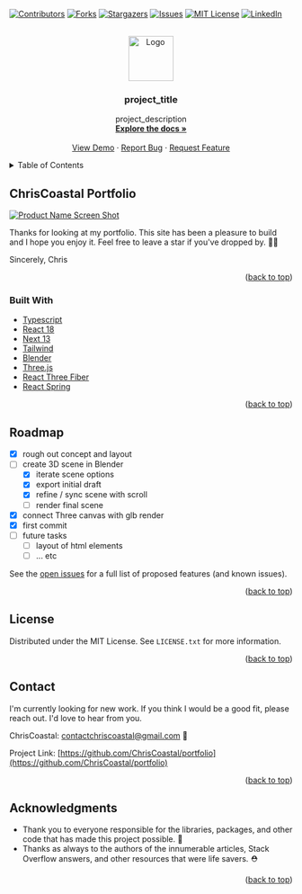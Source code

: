 <div id="top"></div>

[![Contributors][contributors-shield]][contributors-url]
[![Forks][forks-shield]][forks-url]
[![Stargazers][stars-shield]][stars-url]
[![Issues][issues-shield]][issues-url]
[![MIT License][license-shield]][license-url]
[![LinkedIn][linkedin-shield]][linkedin-url]

<!-- PROJECT LOGO -->
<br />
<div align="center">
  <a href="https://github.com/ChrisCoastal/portfolio">
    <img src="images/logo.png" alt="Logo" width="80" height="80">
  </a>

<h3 align="center">project_title</h3>

  <p align="center">
    project_description
    <br />
    <a href="https://github.com/ChrisCoastal/portfolio"><strong>Explore the docs »</strong></a>
    <br />
    <br />
    <a href="https://github.com/ChrisCoastal/portfolio">View Demo</a>
    ·
    <a href="https://github.com/ChrisCoastal/portfolio/issues">Report Bug</a>
    ·
    <a href="https://github.com/ChrisCoastal/portfolio/issues">Request Feature</a>
  </p>
</div>

<!-- TABLE OF CONTENTS -->
<details>
  <summary>Table of Contents</summary>
  <ol>
    <li>
      <a href="#about-the-project">About The Project</a>
      <ul>
        <li><a href="#built-with">Built With</a></li>
      </ul>
    </li>
    <li><a href="#roadmap">Roadmap</a></li>
    <li><a href="#license">License</a></li>
    <li><a href="#contact">Contact</a></li>
    <li><a href="#acknowledgments">Acknowledgments</a></li>
  </ol>
</details>

<!-- ABOUT THE PROJECT -->

## ChrisCoastal Portfolio

[![Product Name Screen Shot][product-screenshot]](https://example.com)

Thanks for looking at my portfolio. This site has been a pleasure to build and I hope you enjoy it. Feel free to leave a star if you've dropped by. 🙏🌊

Sincerely,
Chris

<p align="right">(<a href="#top">back to top</a>)</p>

### Built With

- [Typescript](https://www.typescriptlang.org/)
- [React 18](https://reactjs.org/)
- [Next 13](https://nextjs.org/)
- [Tailwind](https://tailwindcss.com/)
- [Blender](https://www.blender.org/)
- [Three.js](https://threejs.org/)
- [React Three Fiber](https://docs.pmnd.rs/react-three-fiber/getting-started/introduction)
- [React Spring](https://www.react-spring.dev/)

<p align="right">(<a href="#top">back to top</a>)</p>

<!-- ROADMAP -->

## Roadmap

- [x] rough out concept and layout
- [ ] create 3D scene in Blender
  - [x] iterate scene options
  - [x] export initial draft
  - [x] refine / sync scene with scroll
  - [ ] render final scene
- [x] connect Three canvas with glb render
- [x] first commit
- [ ] future tasks
  - [ ] layout of html elements
  - [ ] ... etc

See the [open issues](https://github.com/ChrisCoastal/portfolio/issues) for a full list of proposed features (and known issues).

<p align="right">(<a href="#top">back to top</a>)</p>

<!-- LICENSE -->

## License

Distributed under the MIT License. See `LICENSE.txt` for more information.

<p align="right">(<a href="#top">back to top</a>)</p>

<!-- CONTACT -->

## Contact

I'm currently looking for new work. If you think I would be a good fit, please reach out. I'd love to hear from you.

ChrisCoastal: contactchriscoastal@gmail.com 🌊

Project Link: [https://github.com/ChrisCoastal/portfolio](https://github.com/ChrisCoastal/portfolio)

<p align="right">(<a href="#top">back to top</a>)</p>

<!-- ACKNOWLEDGMENTS -->

## Acknowledgments

- Thank you to everyone responsible for the libraries, packages, and other code that has made this project possible. 🙏
- Thanks as always to the authors of the innumerable articles, Stack Overflow answers, and other resources that were life savers. ⛑

<p align="right">(<a href="#top">back to top</a>)</p>

<!-- MARKDOWN LINKS & IMAGES -->
<!-- https://www.markdownguide.org/basic-syntax/#reference-style-links -->

[contributors-shield]: https://img.shields.io/github/contributors/ChrisCoastal/portfolio.svg?style=for-the-badge
[contributors-url]: https://github.com/ChrisCoastal/portfolio/graphs/contributors
[forks-shield]: https://img.shields.io/github/forks/ChrisCoastal/portfolio.svg?style=for-the-badge
[forks-url]: https://github.com/ChrisCoastal/portfolio/network/members
[stars-shield]: https://img.shields.io/github/stars/ChrisCoastal/portfolio.svg?style=for-the-badge
[stars-url]: https://github.com/ChrisCoastal/portfolio/stargazers
[issues-shield]: https://img.shields.io/github/issues/ChrisCoastal/portfolio.svg?style=for-the-badge
[issues-url]: https://github.com/ChrisCoastal/portfolio/issues
[license-shield]: https://img.shields.io/github/license/ChrisCoastal/portfolio.svg?style=for-the-badge
[license-url]: https://github.com/ChrisCoastal/portfolio/blob/master/LICENSE.txt
[linkedin-shield]: https://img.shields.io/badge/-LinkedIn-black.svg?style=for-the-badge&logo=linkedin&colorB=555
[linkedin-url]: https://linkedin.com/in/christopher-allen-3194371b5
[product-screenshot]: images/screenshot.png
